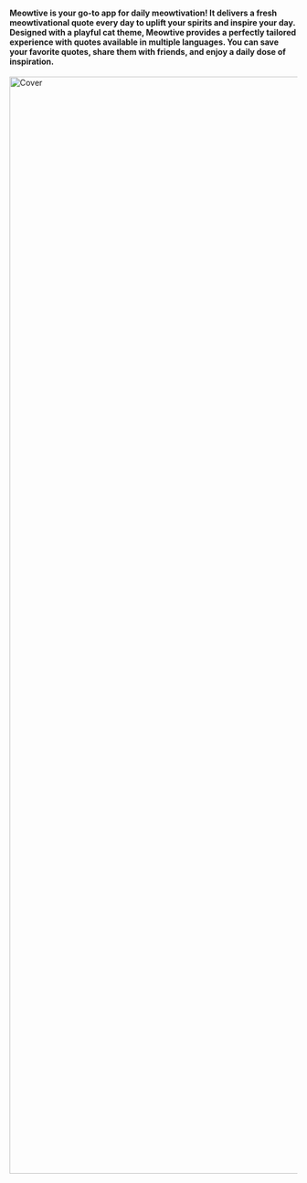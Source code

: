 #### Meowtive is your go-to app for daily meowtivation! It delivers a fresh meowtivational quote every day to uplift your spirits and inspire your day. Designed with a playful cat theme, Meowtive provides a perfectly tailored experience with quotes available in multiple languages. You can save your favorite quotes, share them with friends, and enjoy a daily dose of inspiration.

<img width="1920" alt="Cover" src="https://github.com/user-attachments/assets/b6b93ab2-cf6c-4584-95d9-239c07109f5e">
